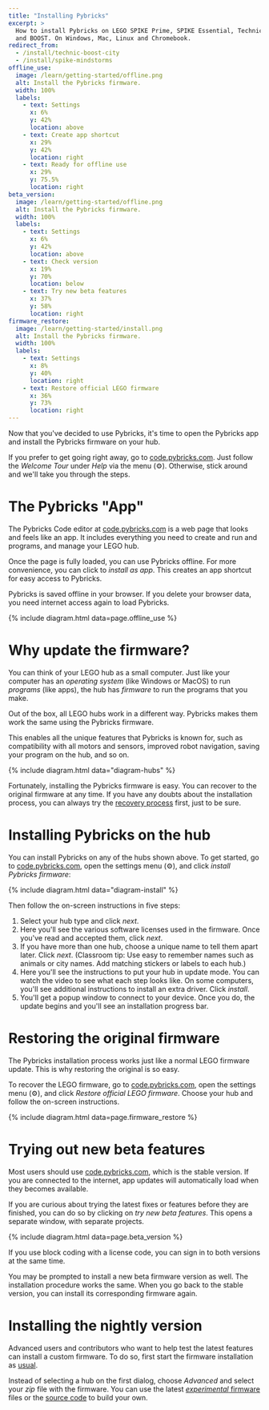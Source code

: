 ```yaml
---
title: "Installing Pybricks"
excerpt: >
  How to install Pybricks on LEGO SPIKE Prime, SPIKE Essential, Technic, City,
  and BOOST. On Windows, Mac, Linux and Chromebook.
redirect_from:
  - /install/technic-boost-city
  - /install/spike-mindstorms
offline_use:
  image: /learn/getting-started/offline.png
  alt: Install the Pybricks firmware.
  width: 100%
  labels:
    - text: Settings
      x: 6%
      y: 42%
      location: above
    - text: Create app shortcut
      x: 29%
      y: 42%
      location: right
    - text: Ready for offline use
      x: 29%
      y: 75.5%
      location: right
beta_version:
  image: /learn/getting-started/offline.png
  alt: Install the Pybricks firmware.
  width: 100%
  labels:
    - text: Settings
      x: 6%
      y: 42%
      location: above
    - text: Check version
      x: 19%
      y: 70%
      location: below
    - text: Try new beta features
      x: 37%
      y: 58%
      location: right
firmware_restore:
  image: /learn/getting-started/install.png
  alt: Install the Pybricks firmware.
  width: 100%
  labels:
    - text: Settings
      x: 8%
      y: 40%
      location: right
    - text: Restore official LEGO firmware
      x: 36%
      y: 73%
      location: right
---
```


Now that you've decided to use Pybricks, it's time to open the Pybricks app
and install the Pybricks firmware on your hub.

If you prefer to get going right away, go
to <a href="https://code.pybricks.com/" target="_blank">code.pybricks.com</a>.
Just follow the _Welcome Tour_ under _Help_ via the
menu (⚙). Otherwise, stick around and we'll take you through the steps.


# The Pybricks "App"

The Pybricks Code editor
at <a href="https://code.pybricks.com/" target="_blank">code.pybricks.com</a>
is a web page that looks and feels like an app. It includes everything you need
to create and run and programs, and manage your LEGO hub.

Once the page is fully loaded, you can use Pybricks offline.
For more convenience, you can click to _install as app_. This creates an app
shortcut for easy access to Pybricks.

Pybricks is saved offline in your browser. If you delete your
browser data, you need internet access again to load Pybricks.

{% include diagram.html data=page.offline_use %}



# Why update the firmware?

You can think of your LEGO hub as a small computer. Just like your computer
has an _operating system_ (like Windows or MacOS) to run _programs_ (like apps),
the hub has _firmware_ to run the programs that you make.

Out of the box, all LEGO hubs work in a different way. Pybricks makes them work
the same using the Pybricks firmware.

This enables all the unique features that Pybricks is known for, such as
compatibility with all motors and sensors, improved robot navigation, saving
your program on the hub, and so on.

{% include diagram.html data="diagram-hubs" %}

Fortunately, installing the Pybricks firmware is easy. You can recover to the
original firmware at any time. If you have any doubts about the installation process,
you can always try the [recovery process](#restoring-the-original-firmware)
first, just to be sure.

# Installing Pybricks on the hub

You can install Pybricks on any of the hubs shown above. To get started,
go to <a href="https://code.pybricks.com/" target="_blank">code.pybricks.com</a>,
open the settings menu (⚙), and click _install Pybricks firmware_:

{% include diagram.html data="diagram-install" %}

Then follow the on-screen instructions in five steps:

1. Select your hub type and click _next_.
2. Here you'll see the various software licenses used in the firmware. Once
   you've read and accepted them, click _next_.
3. If you have more than one hub, choose a unique name to tell them apart
   later. Click _next_. (Classroom tip: Use easy to remember names such as
   animals or city names. Add matching stickers or labels to each hub.)
4. Here you'll see the instructions to put your hub in update mode. You can
   watch the video to see what each step looks like. On some computers, you'll
   see additional instructions to install an extra driver. Click _install_.
5. You'll get a popup window to connect to your device. Once you do, the update
   begins and you'll see an installation progress bar.

# Restoring the original firmware

The Pybricks installation process works just like a normal LEGO firmware
update. This is why restoring the original is so easy.

To recover the LEGO firmware, go to <a href="https://code.pybricks.com/" target="_blank">code.pybricks.com</a>,
open the settings menu (⚙), and click _Restore official LEGO firmware_. Choose
your hub and follow the on-screen instructions.

{% include diagram.html data=page.firmware_restore %}

# Trying out new beta features

Most users should use <a href="https://code.pybricks.com/" target="_blank">code.pybricks.com</a>, which is the stable version.
If you are connected to the internet, app updates will automatically
load when they becomes available.

If you are curious about trying the latest fixes or features before they are
finished, you can do so by clicking on _try new beta features_. This opens
a separate window, with separate projects.

{% include diagram.html data=page.beta_version %}

If you use block coding with a license code, you can sign in to both versions
at the same time.

You may be prompted to install a new beta firmware version as well. The
installation procedure works the same. When you go back to the stable version,
you can install its corresponding firmware again.

# Installing the nightly version

Advanced users and contributors who want to help test the latest features can
install a custom firmware. To do so, first start the firmware installation as
[usual](#installing-pybricks-on-the-hub).

Instead of selecting a hub on the
first dialog, choose _Advanced_ and select your _zip_ file with
the firmware. You can use the latest [_experimental_ firmware](https://nightly.link/pybricks/pybricks-micropython/workflows/build/master) files or the [source code](https://github.com/pybricks/pybricks-micropython) to build your own.
